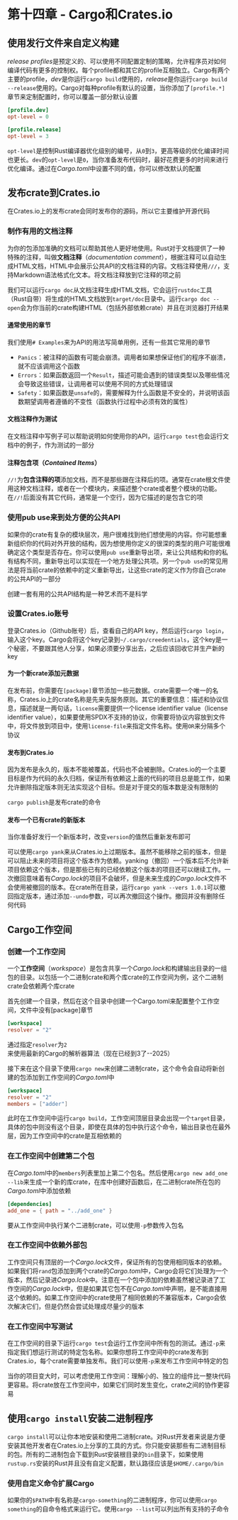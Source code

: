 # 第十四章 - Cargo和Crates.io

## 使用发行文件来自定义构建

*release profiles*是预定义的、可以使用不同配置定制的策略，允许程序员对如何编译代码有更多的控制权。每个profile都和其它的profile互相独立。Cargo有两个主要的profile，*dev*是你运行`cargo build`使用的，*release*是你运行`cargo build --release`使用的。Cargo对每种profile有默认的设置，当你添加了`[profile.*]`章节来定制配置时，你可以覆盖一部分默认设置

```toml
[profile.dev]
opt-level = 0

[profile.release]
opt-level = 3
```

`opt-level`是控制Rust编译器优化级别的编号，从`0`到`3`，更高等级的优化编译时间也更长。`dev`的`opt-level`是`0`，当你准备发布代码时，最好花费更多的时间来进行优化编译。通过在*Cargo.toml*中设置不同的值，你可以修改默认的配置

## 发布crate到Crates.io

在Crates.io上的发布crate会同时发布你的源码，所以它主要维护开源代码

### 制作有用的文档注释

为你的包添加准确的文档可以帮助其他人更好地使用。Rust对于文档提供了一种特殊的注释，叫做**文档注释**（*documentation comment*），根据注释可以自动生成HTML文档，HTML中会展示公共API的文档注释的内容。文档注释使用`///`，支持Markdown语法格式化文本。将文档注释放到它注释的项之前

我们可以运行`cargo doc`从文档注释生成HTML文档，它会运行`rustdoc`工具（Rust自带）将生成的HTML文档放到`target/doc`目录中。运行`cargo doc --open`会为你当前的crate构建HTML（包括外部依赖crate）并且在浏览器打开结果

#### 通常使用的章节

我们使用`# Examples`来为API的用法写简单用例，还有一些其它常用的章节

- `Panics`：被注释的函数有可能会崩溃。调用者如果想保证他们的程序不崩溃，就不应该调用这个函数
- `Errors`：如果函数返回一个`Result`，描述可能会遇到的错误类型以及哪些情况会导致这些错误，让调用者可以使用不同的方式处理错误
- `Safety`：如果函数是`unsafe`的，需要解释为什么函数是不安全的，并说明该函数期望调用者遵循的不变性（函数执行过程中必须有效的属性）

#### 文档注释作为测试

在文档注释中写例子可以帮助说明如何使用你的API，运行`cargo test`也会运行文档中的例子，作为测试的一部分

#### 注释包含项（*Contained Items*）

`//!`为**包含注释的项**添加文档，而不是那些跟在注释后的项。通常在crate根文件使用这种文档注释，或者在一个模块内，来描述整个crate或者整个模块的功能。在`//!`后面没有其它代码，通常是一个空行，因为它描述的是包含它的项

### 使用pub use来到处方便的公共API

如果你的crate有复杂的模块层次，用户很难找到他们想使用的内容。你可能想重新组织你的代码对外开放的结构，因为想使用你定义的很深的类型的用户可能很难确定这个类型是否存在。你可以使用`pub use`重新导出项，来让公共结构和你的私有结构不同，重新导出可以实现在一个地方处理公共项。另一个`pub use`的常见用法是将当前crate的依赖中的定义重新导出，让这些crate的定义作为你自己crate的公共API的一部分

创建一套有用的公共API结构是一种艺术而不是科学

### 设置Crates.io账号

登录Crates.io（Github账号）后，查看自己的API key，然后运行`cargo login`，输入这个key。Cargo会将这个key记录到`~/.cargo/creedentials`，这个key是一个秘密，不要跟其他人分享，如果必须要分享出去，之后应该回收它并生产新的key

#### 为一个新crate添加元数据

在发布前，你需要在`[package]`章节添加一些元数据。crate需要一个唯一的名称，Crates.io上的crate名称是先来先服务原则。其它的重要信息：描述和协议信息，描述就是一两句话，`license`需要提供一个license identifier value（license identifier value），如果要使用SPDX不支持的协议，你需要将协议内容放到文件中，将文件放到项目中，使用`license-file`来指定文件名称。使用`OR`来分隔多个协议

#### 发布到Crates.io

因为发布是永久的，版本不能被覆盖，代码也不会被删除。Crates.io的一个主要目标是作为代码的永久归档，保证所有依赖这上面的代码的项目总是能工作，如果允许删除指定版本则无法实现这个目标。但是对于提交的版本数是没有限制的

`cargo publish`是发布crate的命令

#### 发布一个已有crate的新版本

当你准备好发行一个新版本时，改变`version`的值然后重新发布即可

可以使用`cargo yank`来从Crates.io上过期版本。虽然不能移除之前的版本，但是可以阻止未来的项目将这个版本作为依赖。yanking（撤回）一个版本后不允许新项目依赖这个版本，但是那些已有的已经依赖这个版本的项目还可以继续工作。一次撤回意味着有*Cargo.lock*的项目不会破坏，但是未来生成的*Cargo.lock*文件不会使用被撤回的版本。在crate所在目录，运行`cargo yank --vers 1.0.1`可以撤回指定版本，通过添加`--undo`参数，可以再次撤回这个操作。撤回并没有删除任何代码

## Cargo工作空间

### 创建一个工作空间

一个**工作空间**（*workspace*）是包含共享一个*Cargo.lock*和构建输出目录的一组包的目录。以包括一个二进制crate和两个库crate的工作空间为例，这个二进制crate会依赖两个库crate

首先创建一个目录，然后在这个目录中创建一个Cargo.toml来配置整个工作空间，文件中没有[package]章节

```toml
[workspace]
resolver = "2"
```

通过指定`resolver`为`2`来使用最新的Cargo的解析器算法（现在已经到3了--2025）

接下来在这个目录下使用`cargo new`来创建二进制crate，这个命令会自动将新创建的包添加到工作空间的*Cargo.toml*中

```toml
[workspace]
resolver = "2"
members = ["adder"]
```

此时在工作空间中运行`cargo build`，工作空间顶层目录会出现一个`target`目录，具体的包中则没有这个目录，即使在具体的包中执行这个命令，输出目录也在最外层，因为工作空间中的crate是互相依赖的

### 在工作空间中创建第二个包

在*Cargo.toml*中的`members`列表里加上第二个包名。然后使用`cargo new add_one --lib`来生成一个新的库crate，在库中创建好函数后，在二进制crate所在包的*Cargo.toml*中添加依赖

```toml
[dependencies]
add_one = { path = "../add_one" }
```

要从工作空间中执行某个二进制crate，可以使用`-p`参数传入包名

### 在工作空间中依赖外部包

工作空间只有顶层的一个*Cargo.lock*文件，保证所有的包使用相同版本的依赖。如果我们将`rand`包添加到两个crate的*Cargo.toml*中，Cargo会将它们处理为一个版本，然后记录进*Cargo.lcok*中。注意在一个包中添加的依赖虽然被记录进了工作空间的*Cargo.lock*中，但是如果其它包不在*Cargo.toml*中声明，是不能直接用这个依赖的。如果工作空间中的crate使用了相同依赖的不兼容版本，Cargo会依次解决它们，但是仍然会尝试处理成尽量少的版本

### 在工作空间中写测试

在工作空间的目录下运行`cargo test`会运行工作空间中所有包的测试。通过`-p`来指定我们想运行测试的特定包名称。如果你想将工作空间中的crate发布到Crates.io，每个crate需要单独发布。我们可以使用`-p`来发布工作空间中特定的包

当你的项目变大时，可以考虑使用工作空间：理解小的、独立的组件比一整块代码更容易。将crate放在工作空间中，如果它们同时发生变化，crate之间的协作更容易

## 使用`cargo install`安装二进制程序

`cargo install`可以让你本地安装和使用二进制crate。对Rust开发者来说是方便安装其他开发者在Crates.io上分享的工具的方式。你只能安装那些有二进制目标的包。所有的二进制包会下载到Rust安装根目录的`bin`目录下，如果使用`rustup.rs`安装的Rust并且没有自定义配置，默认路径应该是`$HOME/.cargo/bin`

### 使用自定义命令扩展Cargo

如果你的`$PATH`中有名称是`cargo-something`的二进制程序，你可以使用`cargo something`的自命令格式来运行它。使用`cargo --list`可以列出所有支持的子命令
